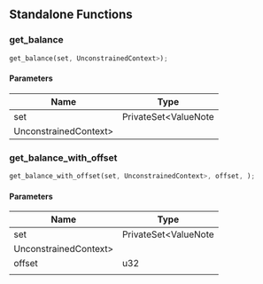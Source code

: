 ## Standalone Functions

### get_balance

```rust
get_balance(set, UnconstrainedContext>);
```

#### Parameters
| Name | Type |
| --- | --- |
| set | PrivateSet&lt;ValueNote |
| UnconstrainedContext&gt; |  |

### get_balance_with_offset

```rust
get_balance_with_offset(set, UnconstrainedContext>, offset, );
```

#### Parameters
| Name | Type |
| --- | --- |
| set | PrivateSet&lt;ValueNote |
| UnconstrainedContext&gt; |  |
| offset | u32 |
|  |  |

